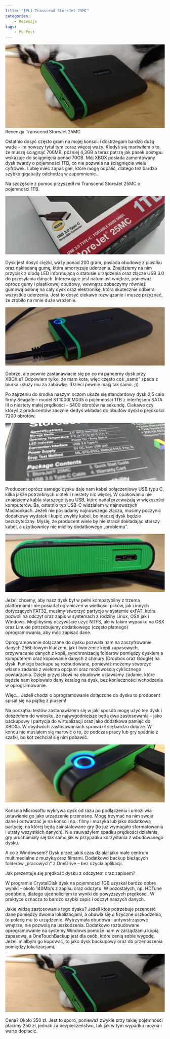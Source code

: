 ```yaml
---
title: "[PL] Transcend StoreJet 25MC"
categories:
    - Recenzje
tags:
    - PL Post
---
```

![[PL] Transcend StoreJet 25MC](/assets/images/posts/transcend-storejet-25mc/top.jpg)Recenzja Transcend StoreJet 25MC

Ostatnio dosyć często gram na mojej konsoli i dostrzegam bardzo dużą wadę – im nowszy tytuł tym coraz więcej waży. Kiedyś się martwiłem o to, że muszę ściągnąć 700MB, później 4,3GB a teraz patrzę jak pasek postępu wskazuje do ściągnięcia ponad 70GB.  Mój XBOX posiada zamontowany dysk twardy o pojemności 1TB, co nie pozwala na ściągnięcie wielu cyfrówek. Lubię mieć zapas gier, które mogę odpalić, dlatego też bardzo szybko gigabajty odchodzą w zapomnienie…

Na szczęście z pomoc przyszedł mi Transcend StoreJet 25MC o pojemności 1TB.

![[PL] Transcend StoreJet 25MC](/assets/images/posts/transcend-storejet-25mc/01.jpg)

Dysk jest dosyć ciężki, waży ponad 200 gram, posiada obudowę z plastiku oraz nakładaną gumę, która amortyzuje uderzenia. Znajdziemy na nim przycisk z diodą LED informującą o statusie urządzenia oraz złącze USB 3.0 do przesyłania danych. Interesujące jest natomiast wnętrze, ponieważ oprócz gumy i plastikowej obudowy, wewnątrz zobaczymy również gumową osłonę na cały dysk oraz elektronikę, która skutecznie odbiera wszystkie uderzenia. Jest to dosyć ciekawe rozwiązanie i muszę przyznać, że zrobiło na mnie duże wrażenie.

![[PL] Transcend StoreJet 25MC](/assets/images/posts/transcend-storejet-25mc/02.jpg)

Dobrze, ale pewnie zastanawiacie się po co mi pancerny dysk przy XBOXie? Odpowiem tylko, że mam kota, więc często coś „samo” spada z biurka i służy mu za zabawkę. (Dzieci pewnie mają tak samo. ;))

Po zajrzeniu do środka naszym oczom ukaże się standardowy dysk 2,5 cala firmy Seagate – model ST1000LM035 o pojemności 1TB z interfejsem SATA III o niestety małej prędkości – 5400 obrotów na sekundę. Ciekawe czy któryś z producentów zacznie kiedyś wkładać do obudów dyski o prędkości 7200 obrotów.

![[PL] Transcend StoreJet 25MC](/assets/images/posts/transcend-storejet-25mc/03.jpg)

Producent oprócz samego dysku daje nam kabel połączeniowy USB typu C, kilka jakże potrzebnych ulotek i niestety nic więcej. W opakowaniu nie znajdziemy kabla starszego typu USB, które nadal przeważają w większości komputerów. Ba, ostatnio typ USB-C widziałem w najnowszych Macbookach. Jeżeli nie posiadamy najnowszego złącza, musimy poczynić dodatkowy wydatek i kupić zwykły kabel, bo inaczej dysk będzie bezużyteczny. Myślę, że producent wiele by nie stracił dokładając starszy kabel, a użytkownicy nie mieliby dodatkowego „problemu”.

![[PL] Transcend StoreJet 25MC](/assets/images/posts/transcend-storejet-25mc/04.jpg)

Jeżeli chcemy, aby nasz dysk był w pełni kompatybilny z trzema platformami i nie posiadał ograniczeń w wielkości plików, jak i innych dotyczących FAT32, musimy stworzyć partycje w systemie exFAT, która pozwoli na odczyt oraz zapis w systemach z rodziny Linux, OSX jak i Windows. Moglibyśmy oczywiście użyć NTFS, ale w takim wypadku na OSX oraz Linuxie potrzebujemy dodatkowego (często płatnego) oprogramowania, aby móc zapisać dane.

Oprogramowanie dołączane do dysku pozwala nam na zaszyfrowanie danych 256bitowym kluczem, jak i tworzenie kopii zapasowych, przywracanie danych z kopii, synchronizację folderów pomiędzy dyskiem a komputerem oraz kopiowanie danych z chmury (Dropbox oraz Google) na dysk.  Funkcje backupu są rozbudowane, ponieważ możemy stworzyć własne zadania z wieloma opcjami oraz możliwością cyklicznego powtarzania. Dzięki przyciskowi na obudowie ustawiamy zadanie, które będzie nam kopiowało dany katalog na dysk, bez konieczności wchodzenia w oprogramowanie.

Więc… Jeżeli chodzi o oprogramowanie dołączone do dysku to producent spisał się na piątkę z plusem!

Na początku testów zastanawiałem się w jaki sposób mogę użyć ten dysk i doszedłem do wniosku, że najwygodniejsze będą dwa zastosowania – jako backupowy i partycja do wirtualizacji oraz jako dodatkowa pamięć do XBOXa. W obydwóch zastosowaniach sprawdził się bardzo dobrze. W końcu nie musiałem się martwić o to, że podczas pracy lub gry spadnie z szafki, bo kot zechciał się nim pobawić.

![[PL] Transcend StoreJet 25MC](/assets/images/posts/transcend-storejet-25mc/05.jpg)

Konsola Microsoftu wykrywa dysk od razu po podłączeniu i umożliwia ustawienie go jako urządzenie przenośne. Mogę trzymać na nim swoje dane i odtwarzać je na konsoli np.: filmy i muzyka lub jako dodatkową partycję, na której będą zainstalowane gry (to już wymagało sformatowania i utraty wszystkich danych). Nie zauważyłem spadku prędkości działania, gry uruchamiały się tak samo jak w przypadku korzystania z wbudowanego dysku.

A co z Windowsem? Dysk przez jakiś czas działał jako małe centrum multimedialne z muzyką oraz filmami. Dodatkowo backup bieżących folderów „pracowych” z OneDrive – bez użycia aplikacji.

Jak prezentuje się prędkość dysku z odczytem oraz zapisem?

W programie CrystalDisk dysk na pojemności 1GB uzyskał bardzo dobre wyniki – około 140Mb/s z zapisu oraz odczytu. W pozostałych, np. HDTune podobnie, dlatego ujednoliciłem te wyniki do powyższych prędkości. W praktyce oznacza to bardzo szybki zapis i odczyt naszych danych.

Jakie widzę zastosowanie tego dysku? Jeżeli ktoś potrzebuje przenosić dane pomiędzy dwoma lokalizacjami, a obawia się o fizyczne uszkodzenia, to polecę mu to urządzenie. Wytrzymała obudowa i antywstrząsowe wnętrze, nie pozwolą na uszkodzenia. Dodatkowo rozbudowane oprogramowanie na systemy Windows pomoże nam w zarządzaniu kopią zapasową, a OneTouchBackup jest dla osób, które cenią sobie wygodę. Jeżeli miałbym go kupować, to jako dysk backupowy oraz do przenoszenia pomiędzy lokalizacjami.

![[PL] Transcend StoreJet 25MC](/assets/images/posts/transcend-storejet-25mc/06.jpg)

Cena? Około 350 zł. Jest to sporo, ponieważ zwykle przy takiej pojemności płacimy 250 zł, jednak za bezpieczeństwo, tak jak w tym wypadku można i warto dopłacić.
